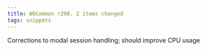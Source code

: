 ```yaml
---
title: WOCommon r298, 2 items changed
tags: snippets
---
```


Corrections to modal session handling; should improve CPU usage

